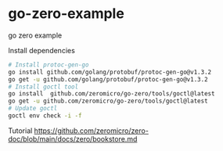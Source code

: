 # go-zero-example
go zero example

Install dependencies
```bash
# Install protoc-gen-go
go install github.com/golang/protobuf/protoc-gen-go@v1.3.2
go get -u github.com/golang/protobuf/protoc-gen-go@v1.3.2
# Install goctl tool
go install  github.com/zeromicro/go-zero/tools/goctl@latest 
go get -u github.com/zeromicro/go-zero/tools/goctl@latest
# Update goctl
goctl env check -i -f
```
Tutorial
https://github.com/zeromicro/zero-doc/blob/main/docs/zero/bookstore.md
